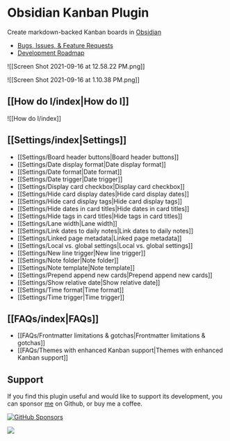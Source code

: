 # Obsidian Kanban Plugin
Create markdown-backed Kanban boards in [Obsidian](https://obsidian.md/)

- [Bugs, Issues, & Feature Requests](https://github.com/mgmeyers/obsidian-chatlike/issues)
- [Development Roadmap](https://github.com/mgmeyers/obsidian-chatlike/projects/1)

![[Screen Shot 2021-09-16 at 12.58.22 PM.png]]

![[Screen Shot 2021-09-16 at 1.10.38 PM.png]]

## [[How do I/index|How do I]]

![[How do I/index]]

## [[Settings/index|Settings]]

- [[Settings/Board header buttons|Board header buttons]]
- [[Settings/Date display format|Date display format]]
- [[Settings/Date format|Date format]]
- [[Settings/Date trigger|Date trigger]]
- [[Settings/Display card checkbox|Display card checkbox]]
- [[Settings/Hide card display dates|Hide card display dates]]
- [[Settings/Hide card display tags|Hide card display tags]]
- [[Settings/Hide dates in card titles|Hide dates in card titles]]
- [[Settings/Hide tags in card titles|Hide tags in card titles]]
- [[Settings/Lane width|Lane width]]
- [[Settings/Link dates to daily notes|Link dates to daily notes]]
- [[Settings/Linked page metadata|Linked page metadata]]
- [[Settings/Local vs. global settings|Local vs. global settings]]
- [[Settings/New line trigger|New line trigger]]
- [[Settings/Note folder|Note folder]]
- [[Settings/Note template|Note template]]
- [[Settings/Prepend append new cards|Prepend append new cards]]
- [[Settings/Show relative date|Show relative date]]
- [[Settings/Time format|Time format]]
- [[Settings/Time trigger|Time trigger]]

## [[FAQs/index|FAQs]]

- [[FAQs/Frontmatter limitations & gotchas|Frontmatter limitations & gotchas]]
- [[FAQs/Themes with enhanced Kanban support|Themes with enhanced Kanban support]]

## Support

If you find this plugin useful and would like to support its development, you can sponsor [me](https://github.com/mgmeyers) on Github, or buy me a coffee.

[![GitHub Sponsors](https://img.shields.io/github/sponsors/mgmeyers?label=Sponsor&logo=GitHub%20Sponsors&style=for-the-badge)](https://github.com/sponsors/mgmeyers)

<a href="https://www.buymeacoffee.com/mgme"><img src="https://img.buymeacoffee.com/button-api/?text=Buy me a coffee&emoji=&slug=mgme&button_colour=5F7FFF&font_colour=ffffff&font_family=Lato&outline_colour=000000&coffee_colour=FFDD00"></a>
